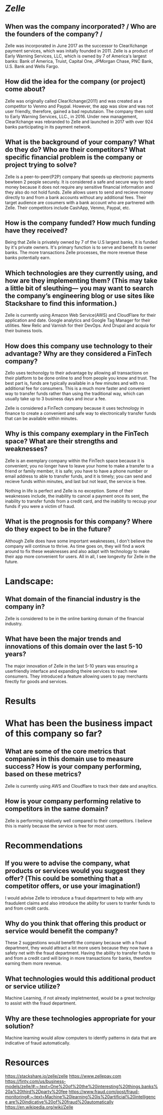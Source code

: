 # *Zelle*

## When was the company incorporated? /  Who are the founders of the company? /

Zelle was incorporated in June 2017 as the successor to ClearXchange payment services, which was initally founded in 2011. Zelle is a product of Early Warning Services, LLC, which is owned by 7 of America's largest banks: Bank of America, Truist, Capital One, JPMorgan Chase, PNC Bank, U.S. Bank and Wells Fargo.


## How did the idea for the company (or project) come about?

Zelle was originally called ClearXchange(2011) and was created as a competitor to Venmo and Paypal. However, the app was slow and was not user friendly, therefore, gained a bad repututaion. The company then sold to Early Warning Services, LLC., in 2016. Under new management, ClearXchange was rebranded to Zelle and launched in 2017 with over 924 banks participating in its payment network. 

## What is the background of your company? What do they do? Who are their competitors? What specific financial problem is the company or project trying to solve?

Zelle is a peer-to-peer(P2P) company that speeds up electronic payments bewteen 2 people securely. It is considered a safe and secure way to send money because it does not require any sensitive financial information and they also do not hold funds. Zelle allows users to send and recieve money directly to and from a bank accounts without any additional fees. Their target audience are cosumers with a bank account who are partnered with Zelle. Their competitors include CashApp, Venmo, Paypal, etc. 

## How is the company funded? How much funding have they received?

Being that Zelle is privately owned by 7 of the U.S largest banks, it is funded by it's private owners. It's primary function is to serve and benefit its owner banks. The more transactions Zelle processes, the more revenue these banks potentially earn.

##  Which technologies are they currently using, and how are they implementing them? (This may take a little bit of sleuthing–– you may want to search the company’s engineering blog or use sites like Stackshare to find this information.)

Zelle is currently using Amazon Web Service(AWS) and CloudFlare for their application and date. Google analytics and Google Tag Manager for their utilities. New Relic and Varnish for their DevOps. And Drupal and acquia for their buiness tools.

## How does this company use technology to their advantage? Why are they considered a FinTech company?

Zello uses techonolgy to their advantage by allowing all transactions on their platform to be done online to and from people you know and trust. The best part is, funds are typically available in a few minutes and with no additional fee for consumers. This is a much more faster and convenient way to transfer funds rather than using the traditional way, which can usually take up to 3 business days and incur a fee. 

Zelle is considered a FinTech company because it uses technology in finance to create a convenient and safe way to electronically transfer funds that can be available within minutes. 

## Why is this company exemplary in the FinTech space? What are their strengths and weaknesses?

Zelle is an exemplary company within the FinTech space because it is convenient; you no longer have to leave your home to make a transfer to a friend or family member, it is safe; you have to have a phone number or email address to able to transfer funds, and it is timely; you can send and recieve funds within minutes, and last but not least, the service is free. 

Nothing in life is perfect and Zelle is no exception. Some of their weaknesses include, the inability to cancel a payment once its sent, the inability to transfer funds from a credit card, and the inability to recoup your funds if you were a victim of fraud. 


## What is the prognosis for this company? Where do they expect to be in the future?

Although Zelle does have some important weaknesses, I don't believe the company will continue to thrive. As time goes on, they will find a work around to fix these weaknesses and also adapt with technology to make their app more convenient for users. All in all, I see longevity for Zelle in the future. 

# Landscape:

## What domain of the financial industry is the company in?

Zelle is considered to be in the online banking domain of the financial industry.

## What have been the major trends and innovations of this domain over the last 5-10 years?

The major innovation of Zelle in the last 5-10 years was ensuring a userfriendly interface and expanding theire services to reach new consumers. They introduced a feature allowing users to pay merchants firectly for goods and services. 

# Results

# What has been the business impact of this company so far?

## What are some of the core metrics that companies in this domain use to measure success? How is your company performing, based on these metrics?
Zelle is currently using AWS and Cloudflare to track their date and anayltics. 

## How is your company performing relative to competitors in the same domain?
Zelle is performing relatively well compared to their competitors. I believe this is mainly because the service is free for most users.


# Recommendations

## If you were to advise the company, what products or services would you suggest they offer? (This could be something that a competitor offers, or use your imagination!)

I would advise Zelle to introduce a fraud department to help with any fraudulent claims and also introduce the ability for users to tranfer funds to and from credit cards.

## Why do you think that offering this product or service would benefit the company?

These 2 suggestions would benefit the company because with a fraud department, they would attract a lot more users because they now have a safety net with the fraud department. Having the ability to transfer funds to and from a credit card will bring in more transactions for banks, therefore earning them more revenue.

## What technologies would this additional product or service utilize?

Machine Learning, if not already impletmented, would be a great technolgy to assist with the fraud department. 

## Why are these technologies appropriate for your solution?

Machine learning would allow computers to identfy patterns in data that are indicative of fraud automatically.

# Resources
https://stackshare.io/zelle/zelle
https://www.zellepay.com
https://finty.com/us/business-models/zelle/#:~:text=One%20of%20the%20interesting%20things,banks%20a%20third%2Dparty%20fee
https://www.fraud.com/post/fraud-monitoring#:~:text=Machine%20learning%20is%20artificial%20intelligence,are%20indicative%20of%20fraud%20automatically
https://en.wikipedia.org/wiki/Zelle
